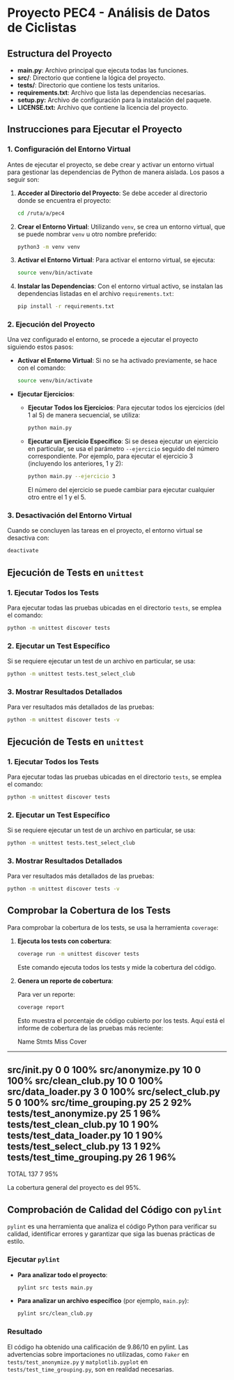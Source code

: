 # Proyecto PEC4 - Análisis de Datos de Ciclistas

## Estructura del Proyecto

- **main.py**: Archivo principal que ejecuta todas las funciones.
- **src/**: Directorio que contiene la lógica del proyecto.
- **tests/**: Directorio que contiene los tests unitarios.
- **requirements.txt**: Archivo que lista las dependencias necesarias.
- **setup.py:** Archivo de configuración para la instalación del paquete.
- **LICENSE.txt:** Archivo que contiene la licencia del proyecto.

## Instrucciones para Ejecutar el Proyecto

### 1. Configuración del Entorno Virtual

Antes de ejecutar el proyecto, se debe crear y activar un entorno virtual para gestionar las dependencias de Python de manera aislada. Los pasos a seguir son:

1. **Acceder al Directorio del Proyecto**:
   Se debe acceder al directorio donde se encuentra el proyecto:

   ```bash
   cd /ruta/a/pec4
   ```

2. **Crear el Entorno Virtual**:
   Utilizando `venv`, se crea un entorno virtual, que se puede nombrar `venv` u otro nombre preferido:

   ```bash
   python3 -m venv venv
   ```

3. **Activar el Entorno Virtual**:
   Para activar el entorno virtual, se ejecuta:

   ```bash
   source venv/bin/activate
   ```

4. **Instalar las Dependencias**:
   Con el entorno virtual activo, se instalan las dependencias listadas en el archivo `requirements.txt`:

   ```bash
   pip install -r requirements.txt
   ```

### 2. Ejecución del Proyecto

Una vez configurado el entorno, se procede a ejecutar el proyecto siguiendo estos pasos:

* **Activar el Entorno Virtual**:
   Si no se ha activado previamente, se hace con el comando:

   ```bash
   source venv/bin/activate
   ```

* **Ejecutar Ejercicios**:

   - **Ejecutar Todos los Ejercicios**:
     Para ejecutar todos los ejercicios (del 1 al 5) de manera secuencial, se utiliza:

     ```bash
     python main.py
     ```

   - **Ejecutar un Ejercicio Específico**:
     Si se desea ejecutar un ejercicio en particular, se usa el parámetro `--ejercicio` seguido del número correspondiente. Por ejemplo, para ejecutar el ejercicio 3 (incluyendo los anteriores, 1 y 2):

     ```bash
     python main.py --ejercicio 3
     ```

     El número del ejercicio se puede cambiar para ejecutar cualquier otro entre el 1 y el 5.

### 3. Desactivación del Entorno Virtual

Cuando se concluyen las tareas en el proyecto, el entorno virtual se desactiva con:

```bash
deactivate
```

## Ejecución de Tests en `unittest`

### 1. Ejecutar Todos los Tests

Para ejecutar todas las pruebas ubicadas en el directorio `tests`, se emplea el comando:

```bash
python -m unittest discover tests
```

### 2. Ejecutar un Test Específico

Si se requiere ejecutar un test de un archivo en particular, se usa:

```bash
python -m unittest tests.test_select_club
```

### 3. Mostrar Resultados Detallados

Para ver resultados más detallados de las pruebas:

```bash
python -m unittest discover tests -v
```

## Ejecución de Tests en `unittest`

### 1. Ejecutar Todos los Tests

Para ejecutar todas las pruebas ubicadas en el directorio `tests`, se emplea el comando:

```bash
python -m unittest discover tests
```

### 2. Ejecutar un Test Específico

Si se requiere ejecutar un test de un archivo en particular, se usa:

```bash
python -m unittest tests.test_select_club
```

### 3. Mostrar Resultados Detallados

Para ver resultados más detallados de las pruebas:

```bash
python -m unittest discover tests -v
```

## Comprobar la Cobertura de los Tests

Para comprobar la cobertura de los tests, se usa la herramienta `coverage`:

1. **Ejecuta los tests con cobertura**:

   ```bash
   coverage run -m unittest discover tests
   ```

   Este comando ejecuta todos los tests y mide la cobertura del código.

2. **Genera un reporte de cobertura**:

   Para ver un reporte:

   ```bash
   coverage report
   ```

   Esto muestra el porcentaje de código cubierto por los tests. Aquí está el informe de cobertura de las pruebas más reciente:

   Name                          Stmts   Miss  Cover
-------------------------------------------------
src/__init__.py                   0      0   100%
src/anonymize.py                 10      0   100%
src/clean_club.py                10      0   100%
src/data_loader.py                3      0   100%
src/select_club.py                5      0   100%
src/time_grouping.py             25      2    92%
tests/test_anonymize.py          25      1    96%
tests/test_clean_club.py         10      1    90%
tests/test_data_loader.py        10      1    90%
tests/test_select_club.py        13      1    92%
tests/test_time_grouping.py      26      1    96%
-------------------------------------------------
TOTAL                           137      7    95%

La cobertura general del proyecto es del 95%.

## Comprobación de Calidad del Código con `pylint`

`pylint` es una herramienta que analiza el código Python para verificar su calidad, identificar errores y garantizar que siga las buenas prácticas de estilo.

### Ejecutar `pylint`

- **Para analizar todo el proyecto**:
  ```bash
  pylint src tests main.py
  ```

- **Para analizar un archivo específico** (por ejemplo, `main.py`):
  ```bash
  pylint src/clean_club.py
  ```

### Resultado

El código ha obtenido una calificación de 9.86/10 en pylint. Las advertencias sobre importaciones no utilizadas, como `Faker` en `tests/test_anonymize.py` y `matplotlib.pyplot` en `tests/test_time_grouping.py`, son en realidad necesarias.

